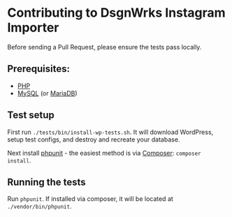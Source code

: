 # Contributing to DsgnWrks Instagram Importer

Before sending a Pull Request, please ensure the tests pass locally.

## Prerequisites:
* [PHP](https://secure.php.net/)
* [MySQL](https://www.mysql.com/) (or [MariaDB](https://mariadb.org/))

## Test setup
First run `./tests/bin/install-wp-tests.sh`. It will download WordPress, setup test configs, and destroy and recreate your database.

Next install [phpunit](https://phpunit.de/) - the easiest method is via [Composer](https://getcomposer.org/): `composer install`.

## Running the tests

Run `phpunit`. If installed via composer, it will be located at `./vendor/bin/phpunit`.
